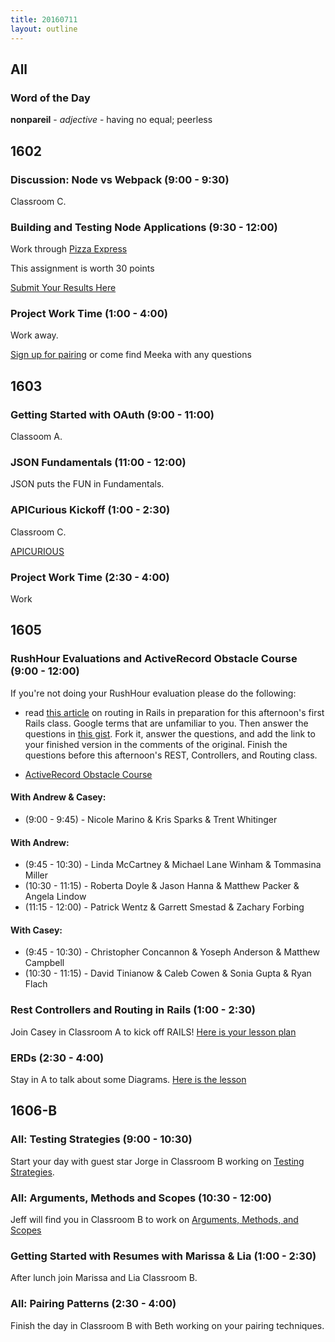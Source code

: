 ```yaml
---
title: 20160711
layout: outline
---
```


## All

### Word of the Day

**nonpareil** - _adjective_ - having no equal; peerless


## 1602

### Discussion: Node vs Webpack (9:00 - 9:30)

Classroom C.

### Building and Testing Node Applications (9:30 - 12:00)

Work through [Pizza Express](https://github.com/turingschool-examples/pizza-express)

This assignment is worth 30 points

[Submit Your Results Here](https://gist.github.com/rrgayhart/20a39fe470cad4a45da99dcda19c7f6b)

### Project Work Time (1:00 - 4:00)

Work away.

[Sign up for pairing](https://public.etherpad-mozilla.org/p/instructor-pairing) or come find Meeka with any questions

## 1603

### Getting Started with OAuth (9:00 - 11:00)

Classoom A.

### JSON Fundamentals (11:00 - 12:00)

JSON puts the FUN in Fundamentals.

### APICurious Kickoff (1:00 - 2:30)

Classroom C.

[APICURIOUS](https://www.youtube.com/watch?v=fwcONrTG7nk)

### Project Work Time (2:30 - 4:00)

Work


## 1605

### RushHour Evaluations and ActiveRecord Obstacle Course (9:00 - 12:00)

If you're not doing your RushHour evaluation please do the following:

* read [this article](http://www.theodinproject.com/ruby-on-rails/routing) on routing in Rails in preparation for this afternoon's first Rails class. Google terms that are unfamiliar to you. Then answer the questions in [this gist](https://gist.github.com/rwarbelow/c3575b4e49641c02fe18). Fork it, answer the questions, and add the link to your finished version in the comments of the original. Finish the questions before this afternoon's REST, Controllers, and Routing class.

* [ActiveRecord Obstacle Course](https://gist.github.com/Carmer/84b2679b2bd24d9035110a1f32cd4ac0)

#### With Andrew & Casey:

* (9:00 - 9:45) - Nicole Marino & Kris Sparks & Trent Whitinger


#### With Andrew:

* (9:45 - 10:30)  - Linda McCartney & Michael Lane Winham & Tommasina Miller
* (10:30 - 11:15) - Roberta Doyle & Jason Hanna & Matthew Packer & Angela Lindow
* (11:15 - 12:00) - Patrick Wentz & Garrett Smestad & Zachary Forbing


#### With Casey:

* (9:45 - 10:30)  -  Christopher Concannon & Yoseph Anderson & Matthew Campbell
* (10:30 - 11:15) -  David Tinianow & Caleb Cowen & Sonia Gupta & Ryan Flach

### Rest Controllers and Routing in Rails (1:00 - 2:30)

Join Casey in Classroom A to kick off RAILS! [Here is your lesson plan](https://github.com/turingschool/lesson_plans/blob/master/ruby_02-web_applications_with_ruby/rest_routing_and_controllers_in_rails.markdown)

### ERDs (2:30 - 4:00)

Stay in A to talk about some Diagrams. [Here is the lesson](https://github.com/turingschool/lesson_plans/blob/master/ruby_02-web_applications_with_ruby/entity-relationship-diagramming.md)

## 1606-B

### All: Testing Strategies (9:00 - 10:30)

Start your day with guest star Jorge in Classroom B working on [Testing Strategies](https://github.com/turingschool/lesson_plans/blob/master/ruby_01-object_oriented_programming_with_ruby/testing_strategies_and_encapsulation.markdown).

### All: Arguments, Methods and Scopes (10:30 - 12:00)

Jeff will find you in Classroom B to work on [Arguments, Methods, and Scopes](https://github.com/turingschool/lesson_plans/blob/master/ruby_01-object_oriented_programming_with_ruby/methods_arguments_and_scopes.markdown)

### Getting Started with Resumes with Marissa & Lia (1:00 - 2:30)

After lunch join Marissa and Lia Classroom B.

### All: Pairing Patterns (2:30 - 4:00)

Finish the day in Classroom B with Beth working on your pairing techniques.
